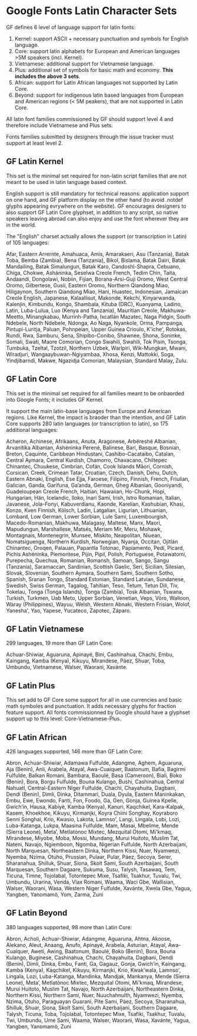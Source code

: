 Google Fonts Latin Character Sets
==================================

GF defines 6 level of language support for latin fonts:

1. Kernel: support ASCII + necessary punctuation and symbols for English language.
2. Core: support latin alphabets for European and American languages >5M speakers (incl. Kernel).
3. Vietnamese: additional support for Vietnamese language.
4. Plus: additional set of symbols for basic math and economy. **This includes the above 3 sets**.
5. African: support for Latin African languages not supported by Latin Core.
6. Beyond: support for indigenous latin based languages from European and American regions (< 5M peakers), that are not supported in Latin Core.

All latin font families commissioned by GF should support level 4 and therefore include Vietnamese and Plus sets.

Fonts families submitted by designers through the issue tracker must support at least level 2.

GF Latin Kernel
---------------
This set is the minimal set required for non-latin script families that are not meant to be used in latin language based context. 

English support is still mandatory for technical reasons: application support on one hand, and GF platform display on the other hand (to avoid .notdef glyphs appearing evrywhere on the website). GF encourages designers to also support GF Latin Core glyphset, in addition to any script, so native speakers leaving abroad can also enjoy and use the font wherever they are in the world. 

The "English" charset actually allows the support (or transcription in Latin) of 105 languages:

Afar, Eastern Arrernte, Amahuaca, Amis, Amarakaeri, Asu (Tanzania), Batak Toba, Bemba (Zambia), Bena (Tanzania), Bikol, Bislama, Batak Dairi, Batak Mandailing, Batak Simalungun, Batak Karo, Candoshi-Shapra, Cebuano, Chiga, Chokwe, Asháninka, Seselwa Creole French, Tedim Chin, Taita, Andaandi, Dongolawi, Nobiin, Fijian, Borana-Arsi-Guji Oromo, West Central Oromo, Gilbertese, Gusii, Eastern Oromo, Northern Qiandong Miao, Hiligaynon, Southern Qiandong Miao, Hani, Huastec, Indonesian, Jamaican Creole English, Japanese, Kalaallisut, Makonde, Kekchí, Kinyarwanda, Kalenjin, Kimbundu, Kongo, Shambala, Kituba (DRC), Kuanyama, Ladino, Latin, Luba-Lulua, Luo (Kenya and Tanzania), Mauritian Creole, Makhuwa-Meetto, Minangkabau, Murrinh-Patha, Ixcatlán Mazatec, Naga Pidgin, South Ndebele, North Ndebele, Ndonga, Ao Naga, Nyankole, Orma, Pampanga, Pintupi-Luritja, Paluan, Pohnpeian, Upper Guinea Crioulo, K'iche', Rotokas, Rundi, Rwa, Samburu, Sena, Shipibo-Conibo, Shawnee, Shona, Soninke, Somali, Swati, Maore Comorian, Congo Swahili, Swahili, Tok Pisin, Tsonga, Tumbuka, Tzeltal, Tzotzil, Northern Uzbek, Warlpiri, Wik-Mungkan, Mwani, Wiradjuri, Wangaaybuwan-Ngiyambaa, Xhosa, Kenzi, Mattokki, Soga, Yindjibarndi, Makwe, Ngazidja Comorian, Malaysian, Standard Malay, Zulu.

GF Latin Core
---------------
This set is the minimal set required for all families meant to be onbaorded into Google Fonts; it includes GF Kernel.

It support the main latin-base languages from Europe and American regions. Like Kernel, the impact is braoder than the intention, and GF Latin Core supports 280 latin languages (or transcription to latin), so 175 additional languages: 

Acheron, Achinese, Afrikaans, Anuta, Aragonese, Arbëreshë Albanian, Arvanitika Albanian, Ashéninka Perené, Balinese, Bari, Basque, Bosnian, Breton, Caquinte, Caribbean Hindustani, Cashibo-Cacataibo, Catalan, Central Aymara, Central Kurdish, Chamorro, Chavacano, Chiltepec Chinantec, Chuukese, Cimbrian, Cofán, Cook Islands Māori, Cornish, Corsican, Creek, Crimean Tatar, Croatian, Czech, Danish, Dehu, Dutch, Eastern Abnaki, English, Ese Ejja, Faroese, Filipino, Finnish, French, Friulian, Galician, Ganda, Garifuna, Ga’anda, German, Gheg Albanian, Gooniyandi, Guadeloupean Creole French, Haitian, Hawaiian, Ho-Chunk, Hopi, Hungarian, Hän, Icelandic, Iloko, Inari Sami, Irish, Istro Romanian, Italian, Javanese, Jola-Fonyi, Kabuverdianu, Kaonde, Karelian, Kashubian, Khasi, Konzo, Kven Finnish, Kölsch, Ladin, Latgalian, Ligurian, Lithuanian, Lombard, Low German, Lower Sorbian, Lule Sami, Luxembourgish, Macedo-Romanian, Makhuwa, Malagasy, Maltese, Manx, Maori, Mapudungun, Marshallese, Matsés, Meriam Mir, Meru, Mohawk, Montagnais, Montenegrin, Munsee, Mískito, Neapolitan, Niuean, Nomatsiguenga, Northern Kurdish, Norwegian, Nyanja, Occitan, Ojitlán Chinantec, Oroqen, Palauan, Papantla Totonac, Papiamento, Pedi, Picard, Pichis Ashéninka, Piemontese, Pijin, Pipil, Polish, Portuguese, Potawatomi, Purepecha, Quechua, Romanian, Romansh, Samoan, Sango, Sangu (Tanzania), Saramaccan, Sardinian, Scottish Gaelic, Seri, Sicilian, Silesian, Slovak, Slovenian, Southern Aymara, Southern Sami, Southern Sotho, Spanish, Sranan Tongo, Standard Estonian, Standard Latvian, Sundanese, Swedish, Swiss German, Tagalog, Tahitian, Teso, Tetum, Tetun Dili, Tiv, Tokelau, Tonga (Tonga Islands), Tonga (Zambia), Tosk Albanian, Tswana, Turkish, Turkmen, Uab Meto, Upper Sorbian, Venetian, Veps, Võro, Walloon, Waray (Philippines), Wayuu, Welsh, Western Abnaki, Western Frisian, Wolof, Yanesha', Yao, Yapese, Yucateco, Zapotec, Záparo.

GF Latin Vietnamese
-------------------
299 languages, 19 more than GF Latin Core:

Achuar-Shiwiar, Aguaruna, Apinayé, Bini, Cashinahua, Chachi, Embu, Kaingang, Kamba (Kenya), Kikuyu, Mirandese, Páez, Shuar, Toba, Umbundu, Vietnamese, Walser, Waorani, Xavánte.

GF Latin Plus
-------------
This set add to GF Core some support for all in use currencies and basic math symboles and punctuation. It adds necessary glyphs for fraction feature support. All fonts commissionned by Google should have a glyphset support up to this level: Core-Vietnamese-Plus.

GF Latin African
----------------

426 languages supported, 146 more than GF Latin Core:

Abron, Achuar-Shiwiar, Adamawa Fulfulde, Adangme, Aghem, Aguaruna, Aja (Benin), Anii, Arabela, Atayal, Awa-Cuaiquer, Baatonum, Bafia, Bagirmi Fulfulde, Balkan Romani, Bambara, Baoulé, Basa (Cameroon), Biali, Boko (Benin), Bora, Borgu Fulfulde, Bouna Kulango, Bushi, Cashinahua, Central Nahuatl, Central-Eastern Niger Fulfulde, Chachi, Chayahuita, Dagbani, Dendi (Benin), Dimli, Dinka, Ditammari, Duala, Dyula, Eastern Maninkakan, Embu, Ewe, Ewondo, Fanti, Fon, Foodo, Ga, Gen, Gonja, Guinea Kpelle, Gwichʼin, Hausa, Kabiyè, Kamba (Kenya), Kanuri, Kaqchikel, Kara-Kalpak, Kasem, Khoekhoe, Kikuyu, Kirmanjki, Koyra Chiini Songhay, Koyraboro Senni Songhai, Krio, Kwasio, Lakota, Lamnso', Langi, Lingala, Lobi, Lozi, Luba-Katanga, Lukpa, Maasina Fulfulde, Mam, Masai, Mbelime, Mende (Sierra Leone), Meta’, Metlatónoc Mixtec, Mezquital Otomi, Mi'kmaq, Mirandese, Miyobe, Moba, Mossi, Mundang, Murui Huitoto, Muslim Tat, Nateni, Navajo, Ngiemboon, Ngomba, Nigerian Fulfulde, North Azerbaijani, North Marquesan, Northeastern Dinka, Northern Kissi, Nuer, Nyamwezi, Nyemba, Nzima, Otuho, Prussian, Pulaar, Pular, Páez, Secoya, Serer, Sharanahua, Shilluk, Shuar, Siona, Skolt Sami, South Azerbaijani, South Marquesan, Southern Dagaare, Sukuma, Susu, Talysh, Tasawaq, Tem, Ticuna, Timne, Tojolabal, Totontepec Mixe, Tsafiki, Tsakhur, Tuvalu, Twi, Umbundu, Urarina, Venda, Vlax Romani, Waama, Waci Gbe, Wallisian, Walser, Waorani, Wasa, Western Niger Fulfulde, Xavánte, Xwela Gbe, Yagua, Yangben, Yanomamö, Yom, Zarma, Zuni


GF Latin Beyond
---------------
380 languages supported, 98 more than Latin Core:

Abron, Acholi, Achuar-Shiwiar, Adangme, Aguaruna, Ahtna, Akoose, Alekano, Aleut, Anaang, Anufo, Apinayé, Arabela, Asturian, Atayal, Awa-Cuaiquer, Awetí, Awing, Baatonum, Baoulé, Boko (Benin), Bora, Bouna Kulango, Buginese, Cashinahua, Chachi, Chayahuita, Dagbani, Dendi (Benin), Dimli, Dinka, Embu, Fanti, Ga, Gagauz, Gonja, Gwichʼin, Kaingang, Kamba (Kenya), Kaqchikel, Kikuyu, Kirmanjki, Krio, Kwak’wala, Lamnso', Lingala, Lozi, Luba-Katanga, Mandinka, Mandjak, Mankanya, Mende (Sierra Leone), Meta’, Metlatónoc Mixtec, Mezquital Otomi, Mi'kmaq, Mirandese, Murui Huitoto, Muslim Tat, Navajo, North Azerbaijani, Northeastern Dinka, Northern Kissi, Northern Sami, Nuer, Nuuchahnulth, Nyamwezi, Nyemba, Nzima, Otuho, Paraguayan Guaraní, Pite Sami, Páez, Secoya, Sharanahua, Shilluk, Shuar, Siona, Skolt Sami, South Azerbaijani, Southern Dagaare, Talysh, Ticuna, Toba, Tojolabal, Totontepec Mixe, Tsafiki, Tsakhur, Tuvalu, Twi, Umbundu, Ume Sami, Waama, Walser, Waorani, Wasa, Xavánte, Yagua, Yangben, Yanomamö, Zuni
